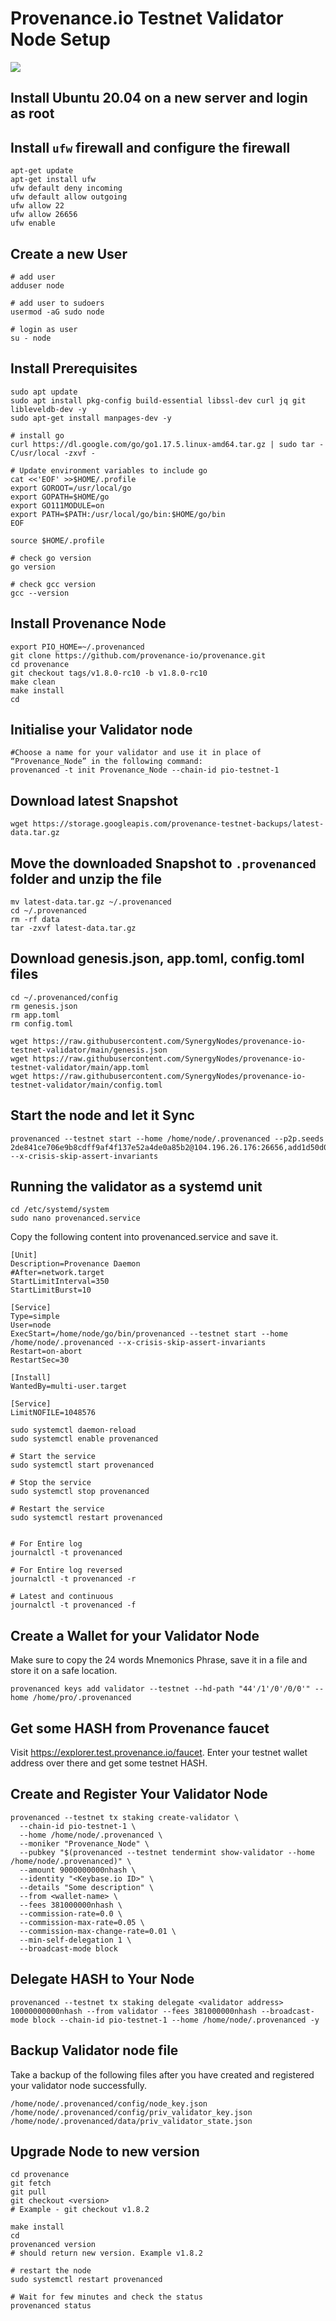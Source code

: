 # Provenance.io Testnet Validator Node Setup

![](https://www.synergynodes.com/youtube/Provenance_Testnet_Validator_Node.jpg)

## Install Ubuntu 20.04 on a new server and login as root

## Install ``ufw`` firewall and configure the firewall

```
apt-get update
apt-get install ufw
ufw default deny incoming
ufw default allow outgoing
ufw allow 22
ufw allow 26656
ufw enable
```

## Create a new User

```
# add user
adduser node

# add user to sudoers
usermod -aG sudo node

# login as user
su - node
```

## Install Prerequisites

```
sudo apt update
sudo apt install pkg-config build-essential libssl-dev curl jq git libleveldb-dev -y
sudo apt-get install manpages-dev -y

# install go
curl https://dl.google.com/go/go1.17.5.linux-amd64.tar.gz | sudo tar -C/usr/local -zxvf -

# Update environment variables to include go
cat <<'EOF' >>$HOME/.profile
export GOROOT=/usr/local/go
export GOPATH=$HOME/go
export GO111MODULE=on
export PATH=$PATH:/usr/local/go/bin:$HOME/go/bin
EOF

source $HOME/.profile

# check go version
go version

# check gcc version
gcc --version
```

## Install Provenance Node

```
export PIO_HOME=~/.provenanced
git clone https://github.com/provenance-io/provenance.git
cd provenance
git checkout tags/v1.8.0-rc10 -b v1.8.0-rc10
make clean
make install
cd
```

## Initialise your Validator node
```
#Choose a name for your validator and use it in place of “Provenance_Node” in the following command:
provenanced -t init Provenance_Node --chain-id pio-testnet-1
```
## Download latest Snapshot

```
wget https://storage.googleapis.com/provenance-testnet-backups/latest-data.tar.gz
```
## Move the downloaded Snapshot to ``.provenanced`` folder and unzip the file
```
mv latest-data.tar.gz ~/.provenanced
cd ~/.provenanced
rm -rf data
tar -zxvf latest-data.tar.gz
```

## Download genesis.json, app.toml, config.toml files
```
cd ~/.provenanced/config
rm genesis.json
rm app.toml
rm config.toml

wget https://raw.githubusercontent.com/SynergyNodes/provenance-io-testnet-validator/main/genesis.json
wget https://raw.githubusercontent.com/SynergyNodes/provenance-io-testnet-validator/main/app.toml
wget https://raw.githubusercontent.com/SynergyNodes/provenance-io-testnet-validator/main/config.toml
```
## Start the node and let it Sync
```
provenanced --testnet start --home /home/node/.provenanced --p2p.seeds 2de841ce706e9b8cdff9af4f137e52a4de0a85b2@104.196.26.176:26656,add1d50d00c8ff79a6f7b9873cc0d9d20622614e@34.71.242.51:26656 --x-crisis-skip-assert-invariants
```

## Running the validator as a systemd unit
```
cd /etc/systemd/system
sudo nano provenanced.service
```
Copy the following content into provenanced.service and save it.
```
[Unit]
Description=Provenance Daemon
#After=network.target
StartLimitInterval=350
StartLimitBurst=10

[Service]
Type=simple
User=node
ExecStart=/home/node/go/bin/provenanced --testnet start --home /home/node/.provenanced --x-crisis-skip-assert-invariants
Restart=on-abort
RestartSec=30

[Install]
WantedBy=multi-user.target

[Service]
LimitNOFILE=1048576
```

```
sudo systemctl daemon-reload
sudo systemctl enable provenanced

# Start the service
sudo systemctl start provenanced

# Stop the service
sudo systemctl stop provenanced

# Restart the service
sudo systemctl restart provenanced


# For Entire log
journalctl -t provenanced

# For Entire log reversed
journalctl -t provenanced -r

# Latest and continuous
journalctl -t provenanced -f
```

## Create a Wallet for your Validator Node

Make sure to copy the 24 words Mnemonics Phrase, save it in a file and store it on a safe location.

```
provenanced keys add validator --testnet --hd-path "44'/1'/0'/0/0'" --home /home/pro/.provenanced
```

## Get some HASH from Provenance faucet

Visit https://explorer.test.provenance.io/faucet. Enter your testnet wallet address over there and get some testnet HASH.

## Create and Register Your Validator Node
```
provenanced --testnet tx staking create-validator \
  --chain-id pio-testnet-1 \
  --home /home/node/.provenanced \
  --moniker "Provenance_Node" \
  --pubkey "$(provenanced --testnet tendermint show-validator --home /home/node/.provenanced)" \
  --amount 9000000000nhash \
  --identity "<Keybase.io ID>" \
  --details "Some description" \
  --from <wallet-name> \
  --fees 381000000nhash \
  --commission-rate=0.0 \
  --commission-max-rate=0.05 \
  --commission-max-change-rate=0.01 \
  --min-self-delegation 1 \
  --broadcast-mode block
```

## Delegate HASH to Your Node
```
provenanced --testnet tx staking delegate <validator address> 10000000000nhash --from validator --fees 381000000nhash --broadcast-mode block --chain-id pio-testnet-1 --home /home/node/.provenanced -y
```
## Backup Validator node file

Take a backup of the following files after you have created and registered your validator node successfully.

```
/home/node/.provenanced/config/node_key.json
/home/node/.provenanced/config/priv_validator_key.json
/home/node/.provenanced/data/priv_validator_state.json
```

## Upgrade Node to new version

```
cd provenance
git fetch
git pull
git checkout <version>
# Example - git checkout v1.8.2

make install
cd
provenanced version
# should return new version. Example v1.8.2

# restart the node
sudo systemctl restart provenanced

# Wait for few minutes and check the status
provenanced status
```





